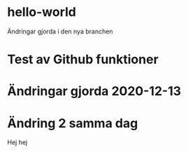 # hello-world
Ändringar gjorda i den nya branchen
# Test av Github funktioner
# Ändringar gjorda 2020-12-13
# Ändring 2 samma dag
Hej hej
